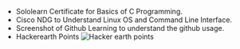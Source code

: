 * Sololearn Certificate for Basics of C Programming.
* Cisco NDG to Understand Linux OS and Command Line Interface.
* Screenshot of Github Learning to understand the github usage.
* Hackerearth Points
![Hacker earth points](https://user-images.githubusercontent.com/98874290/153353874-5bda0f73-5cfc-4b4c-ba28-2b52cbec0d33.jpg)
